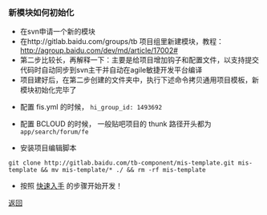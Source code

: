 ### 新模块如何初始化

- 在svn申请一个新的模块
- 在http://gitlab.baidu.com/groups/tb 项目组里新建模块，教程：http://agroup.baidu.com/dev/md/article/17002#
- 第二步比较长，再解释一下：主要是给项目增加钩子和配置文件，以支持提交代码时自动同步到svn主干并自动在agile敏捷开发平台编译
- 项目建好后，在第二步创建的文件夹中，执行下述命令拷贝通用项目模板，新模块初始化完毕了

+ 配置 fis.yml 的时候， `hi_group_id: 1493692`

+ 配置 BCLOUD 的时候， 一般贴吧项目的 thunk 路径开头都为  `app/search/forum/fe`

+ 安装项目编辑脚本

````
git clone http://gitlab.baidu.com/tb-component/mis-template.git mis-template && mv mis-template/* ./ && rm -rf mis-template
````

- 按照 [快速入手](readme.md) 的步骤开始开发！

[返回](readme.md)